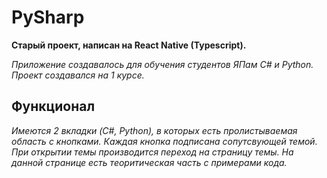 # PySharp

**Старый проект, написан на React Native (Typescript).**

_Приложение создавалось для обучения студентов ЯПам C# и Python. Проект создавался на 1 курсе._

## Функционал

_Имеются 2 вкладки (C#, Python), в которых есть пролистываемая область с кнопками. Каждая кнопка подписана сопутсвующей темой. 
При открытии темы производится переход на страницу темы. На данной странице есть теоритическая часть с примерами кода._
